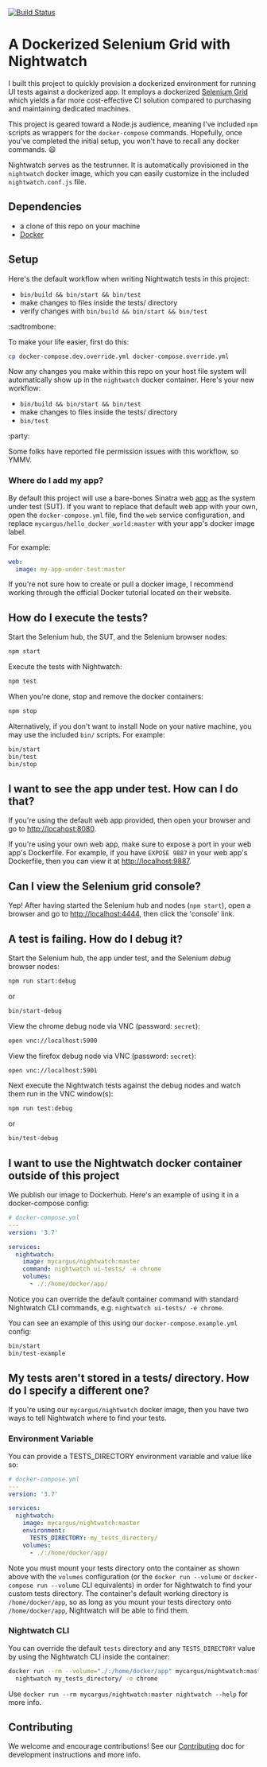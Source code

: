 [![Build Status](https://travis-ci.com/mycargus/nightwatch-docker-grid.svg?branch=master)](https://travis-ci.com/mycargus/nightwatch-docker-grid)

# A Dockerized Selenium Grid with Nightwatch

I built this project to quickly provision a dockerized environment for running
UI tests against a dockerized app. It employs a dockerized [Selenium Grid] which
yields a far more cost-effective CI solution compared to purchasing and
maintaining dedicated machines.

This project is geared toward a Node.js audience, meaning I've included `npm`
scripts as wrappers for the `docker-compose` commands. Hopefully, once you've
completed the initial setup, you won't have to recall any docker commands.
:smiley:

Nightwatch serves as the testrunner. It is automatically provisioned in the
`nightwatch` docker image, which you can easily customize in the included
`nightwatch.conf.js` file.

## Dependencies

- a clone of this repo on your machine
- [Docker]

## Setup

Here's the default workflow when writing Nightwatch tests in this project:

- `bin/build && bin/start && bin/test`
- make changes to files inside the tests/ directory
- verify changes with `bin/build && bin/start && bin/test`

:sadtrombone:

To make your life easier, first do this:

```bash
cp docker-compose.dev.override.yml docker-compose.override.yml
```

Now any changes you make within this repo on your host file system will
automatically show up in the `nightwatch` docker container. Here's your new
workflow:

- `bin/build && bin/start && bin/test`
- make changes to files inside the tests/ directory
- `bin/test`

:party:

Some folks have reported file permission issues with this workflow, so YMMV.

### Where do I add my app?

By default this project will use a bare-bones Sinatra web [app] as the system
under test (SUT). If you want to replace that default web app with your own,
open the `docker-compose.yml` file, find the `web` service configuration, and
replace `mycargus/hello_docker_world:master` with your app's docker image label.

For example:

```yaml
web:
  image: my-app-under-test:master
```

If you're not sure how to create or pull a docker image, I recommend working
through the official Docker tutorial located on their website.

## How do I execute the tests?

Start the Selenium hub, the SUT, and the Selenium browser nodes:

```bash
npm start
```

Execute the tests with Nightwatch:

```bash
npm test
```

When you're done, stop and remove the docker containers:

```bash
npm stop
```

Alternatively, if you don't want to install Node on your native machine, you may
use the included `bin/` scripts. For example:

```bash
bin/start
bin/test
bin/stop
```

## I want to see the app under test. How can I do that?

If you're using the default web app provided, then open your browser and go to
<http://locahost:8080>.

If you're using your own web app, make sure to expose a port in your web app's
Dockerfile. For example, if you have `EXPOSE 9887` in your web app's Dockerfile,
then you can view it at <http://localhost:9887>.

## Can I view the Selenium grid console?

Yep! After having started the Selenium hub and nodes (`npm start`), open a
browser and go to <http://localhost:4444>, then click the 'console' link.

## A test is failing. How do I debug it?

Start the Selenium hub, the app under test, and the Selenium _debug_ browser
nodes:

```bash
npm run start:debug
```

or

```bash
bin/start-debug
```

View the chrome debug node via VNC (password: `secret`):

```bash
open vnc://localhost:5900
```

View the firefox debug node via VNC (password: `secret`):

```bash
open vnc://localhost:5901
```

Next execute the Nightwatch tests against the debug nodes and watch them run in
the VNC window(s):

```bash
npm run test:debug
```

or

```bash
bin/test-debug
```

## I want to use the Nightwatch docker container outside of this project

We publish our image to Dockerhub. Here's an example of using it in a
docker-compose config:

```yaml
# docker-compose.yml
---
version: '3.7'

services:
  nightwatch:
    image: mycargus/nightwatch:master
    command: nightwatch ui-tests/ -e chrome
    volumes:
      - ./:/home/docker/app/
```

Notice you can override the default container command with standard Nightwatch
CLI commands, e.g. `nightwatch ui-tests/ -e chrome`.

You can see an example of this using our `docker-compose.example.yml` config:

```bash
bin/start
bin/test-example
```

## My tests aren't stored in a tests/ directory. How do I specify a different one?

If you're using our `mycargus/nightwatch` docker image, then you have two ways
to tell Nightwatch where to find your tests.

### Environment Variable

You can provide a TESTS_DIRECTORY environment variable and value like so:

```yaml
# docker-compose.yml
---
version: '3.7'

services:
  nightwatch:
    image: mycargus/nightwatch:master
    environment:
      TESTS_DIRECTORY: my_tests_directory/
    volumes:
      - ./:/home/docker/app/
```

Note you must mount your tests directory onto the container as shown above with
the `volumes` configuration (or the `docker run --volume` or
`docker-compose run --volume` CLI equivalents) in order for Nightwatch to find
your custom tests directory. The container's default working directory is
`/home/docker/app`, so as long as you mount your tests directory onto
`/home/docker/app`, Nightwatch will be able to find them.

### Nightwatch CLI

You can override the default `tests` directory and any `TESTS_DIRECTORY` value
by using the Nightwatch CLI inside the container:

```bash
docker run --rm --volume="./:/home/docker/app" mycargus/nightwatch:master \
  nightwatch my_tests_directory/ -e chrome
```

Use `docker run --rm mycargus/nightwatch:master nightwatch --help` for more
info.

## Contributing

We welcome and encourage contributions! See our [Contributing] doc for
development instructions and more info.

[app]: https://github.com/mycargus/hello_docker_world
[contributing]:
  https://github.com/mycargus/nightwatch-docker-grid/blob/master/CONTRIBUTING.md
[docker]: https://docs.docker.com/
[docker for mac]: https://docs.docker.com/
[selenium grid]: https://github.com/SeleniumHQ/docker-selenium
